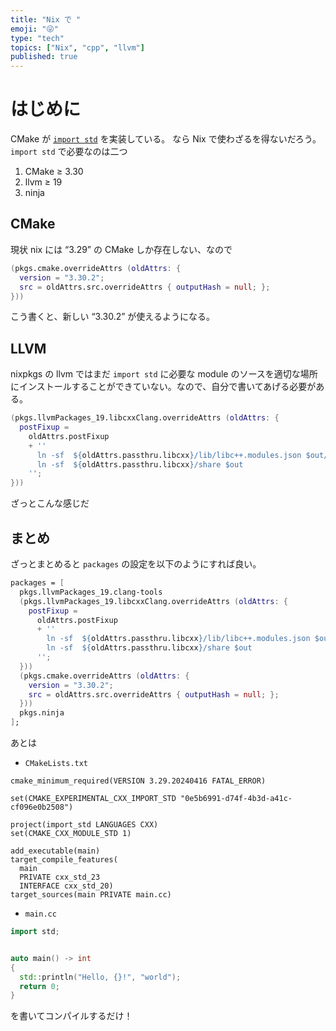 ```yaml
---
title: "Nix で "
emoji: "😜"
type: "tech"
topics: ["Nix", "cpp", "llvm"]
published: true
---
```


# はじめに

CMake が [`import std`](https://www.kitware.com/import-std-in-cmake-3-30/) を実装している。
なら Nix で使わざるを得ないだろう。
`import std` で必要なのは二つ

1. CMake ≥ 3.30
1. llvm ≥ 19
1. ninja

## CMake

現状 nix には “3.29” の CMake しか存在しない、なので

```nix
(pkgs.cmake.overrideAttrs (oldAttrs: {
  version = "3.30.2";
  src = oldAttrs.src.overrideAttrs { outputHash = null; };
}))
```

こう書くと、新しい “3.30.2” が使えるようになる。

## LLVM

nixpkgs の llvm ではまだ `import std` に必要な module のソースを適切な場所にインストールすることができていない。なので、自分で書いてあげる必要がある。

```nix
(pkgs.llvmPackages_19.libcxxClang.overrideAttrs (oldAttrs: {
  postFixup =
    oldAttrs.postFixup
    + ''
      ln -sf  ${oldAttrs.passthru.libcxx}/lib/libc++.modules.json $out/resource-root/libc++.modules.json
      ln -sf  ${oldAttrs.passthru.libcxx}/share $out
    '';
}))
```

ざっとこんな感じだ

## まとめ

ざっとまとめると `packages` の設定を以下のようにすれば良い。

```nix
packages = [
  pkgs.llvmPackages_19.clang-tools
  (pkgs.llvmPackages_19.libcxxClang.overrideAttrs (oldAttrs: {
    postFixup =
      oldAttrs.postFixup
      + ''
        ln -sf  ${oldAttrs.passthru.libcxx}/lib/libc++.modules.json $out/resource-root/libc++.modules.json
        ln -sf  ${oldAttrs.passthru.libcxx}/share $out
      '';
  }))
  (pkgs.cmake.overrideAttrs (oldAttrs: {
    version = "3.30.2";
    src = oldAttrs.src.overrideAttrs { outputHash = null; };
  }))
  pkgs.ninja
];
```

あとは

* `CMakeLists.txt`

```plain text
cmake_minimum_required(VERSION 3.29.20240416 FATAL_ERROR)

set(CMAKE_EXPERIMENTAL_CXX_IMPORT_STD "0e5b6991-d74f-4b3d-a41c-cf096e0b2508")

project(import_std LANGUAGES CXX)
set(CMAKE_CXX_MODULE_STD 1)

add_executable(main)
target_compile_features(
  main
  PRIVATE cxx_std_23
  INTERFACE cxx_std_20)
target_sources(main PRIVATE main.cc)
```

* `main.cc`

```cpp
import std;


auto main() -> int
{
  std::println("Hello, {}!", "world");
  return 0;
}
```

を書いてコンパイルするだけ！